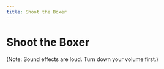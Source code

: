 ```yaml
---
title: Shoot the Boxer
---
```


# Shoot the Boxer

(Note: Sound effects are loud. Turn down your volume first.)

<div id="boxer"></div>
<script>
  window.RufflePlayer = window.RufflePlayer || {};
  window.addEventListener("load", (event) => {
    const ruffle = window.RufflePlayer.newest();
    const player = ruffle.createPlayer();
    const container = document.getElementById("boxer");
    container.appendChild(player);
    player.ruffle().load({
      url: "/media/boxer.swf",
      autoplay: "on",
      unmuteOverlay: "hidden",
    });
    player.style.width = "720px";
    player.style.height = "210px";
  });
</script>
<script src="https://unpkg.com/@ruffle-rs/ruffle"></script>
